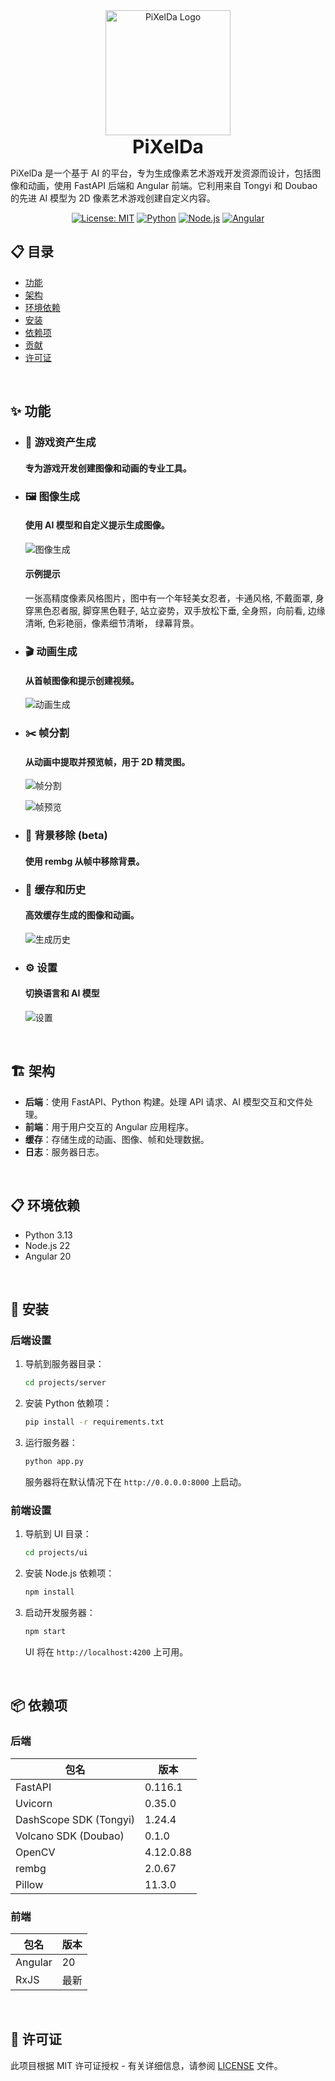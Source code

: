 <div align="center">
  <img src="projects/ui/src/assets/logo.png" alt="PiXelDa Logo" width="200"/>
  <h1 style="margin: 0; font-size: 30px;">PiXelDa</h1>
</div>

PiXelDa 是一个基于 AI 的平台，专为生成像素艺术游戏开发资源而设计，包括图像和动画，使用 FastAPI 后端和 Angular 前端。它利用来自 Tongyi 和 Doubao 的先进 AI 模型为 2D 像素艺术游戏创建自定义内容。

<p align="center">
  <a href="https://opensource.org/licenses/MIT"><img src="https://img.shields.io/badge/License-MIT-yellow.svg" alt="License: MIT"></a>
  <a href="https://www.python.org/"><img src="https://img.shields.io/badge/Python-3.13-blue.svg" alt="Python"></a>
  <a href="https://nodejs.org/"><img src="https://img.shields.io/badge/Node.js-22-green.svg" alt="Node.js"></a>
  <a href="https://angular.io/"><img src="https://img.shields.io/badge/Angular-20-red.svg" alt="Angular"></a>
</p>

## 📋 目录

- [功能](#功能)
- [架构](#架构)
- [环境依赖](#环境依赖)
- [安装](#安装)
- [依赖项](#依赖项)
- [贡献](#贡献)
- [许可证](#许可证)

<br>

## ✨ 功能

- ### 🎨 游戏资产生成

  #### 专为游戏开发创建图像和动画的专业工具。

- ### 🖼️ 图像生成

  #### 使用 AI 模型和自定义提示生成图像。

  ![图像生成](assets/intro/zh/image%20generation.jpeg)

  #### 示例提示

  一张高精度像素风格图片，图中有一个年轻美女忍者，卡通风格, 不戴面罩, 身穿黑色忍者服, 脚穿黑色鞋子, 站立姿势，双手放松下垂, 全身照，向前看, 边缘清晰, 色彩艳丽，像素细节清晰， 绿幕背景。

- ### 🎬 动画生成

  #### 从首帧图像和提示创建视频。

  ![动画生成](assets/intro/zh/animation%20generation.jpeg)

- ### ✂️ 帧分割

  #### 从动画中提取并预览帧，用于 2D 精灵图。

  ![帧分割](assets/intro/zh/frames%20splitting.jpeg)

  ![帧预览](assets/intro/zh/frames%20preview.jpeg)

- ### 🧹 背景移除 (beta)

  #### 使用 rembg 从帧中移除背景。

- ### 💾 缓存和历史

  #### 高效缓存生成的图像和动画。

  ![生成历史](assets/intro/zh/history.jpeg)

- ### ⚙️ 设置

  #### 切换语言和 AI 模型

  ![设置](assets/intro/zh/settings.jpeg)

<br>

## 🏗️ 架构

- **后端**：使用 FastAPI、Python 构建。处理 API 请求、AI 模型交互和文件处理。
- **前端**：用于用户交互的 Angular 应用程序。
- **缓存**：存储生成的动画、图像、帧和处理数据。
- **日志**：服务器日志。

<br>

## 📋 环境依赖

- Python 3.13
- Node.js 22
- Angular 20

<br>

## 🚀 安装

### 后端设置

1. 导航到服务器目录：

   ```bash
   cd projects/server
   ```

2. 安装 Python 依赖项：

   ```bash
   pip install -r requirements.txt
   ```

3. 运行服务器：
   ```bash
   python app.py
   ```
   服务器将在默认情况下在 `http://0.0.0.0:8000` 上启动。

### 前端设置

1. 导航到 UI 目录：

   ```bash
   cd projects/ui
   ```

2. 安装 Node.js 依赖项：

   ```bash
   npm install
   ```

3. 启动开发服务器：
   ```bash
   npm start
   ```
   UI 将在 `http://localhost:4200` 上可用。

<br>

## 📦 依赖项

### 后端

| 包名                   | 版本      |
| ---------------------- | --------- |
| FastAPI                | 0.116.1   |
| Uvicorn                | 0.35.0    |
| DashScope SDK (Tongyi) | 1.24.4    |
| Volcano SDK (Doubao)   | 0.1.0     |
| OpenCV                 | 4.12.0.88 |
| rembg                  | 2.0.67    |
| Pillow                 | 11.3.0    |

### 前端

| 包名    | 版本 |
| ------- | ---- |
| Angular | 20   |
| RxJS    | 最新 |

<br>

## 📄 许可证

此项目根据 MIT 许可证授权 - 有关详细信息，请参阅 [LICENSE](LICENSE) 文件。
